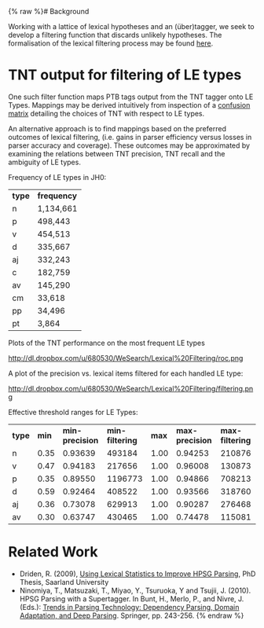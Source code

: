 {% raw %}# Background

Working with a lattice of lexical hypotheses and an (über)tagger, we
seek to develop a filtering function that discards unlikely hypotheses.
The formalisation of the lexical filtering process may be found
[here](http://dl.dropbox.com/u/680530/WeSearch/Lexical%20Filtering/formalisation.pdf).

# TNT output for filtering of LE types

One such filter function maps PTB tags output from the TNT tagger onto
LE Types. Mappings may be derived intuitively from inspection of a
[confusion
matrix](http://dl.dropbox.com/u/680530/WeSearch/Lexical%20Filtering/tnt.le.confusion.pdf)
detailing the choices of TNT with respect to LE types.

An alternative approach is to find mappings based on the preferred
outcomes of lexical filtering, (i.e. gains in parser efficiency versus
losses in parser accuracy and coverage). These outcomes may be
approximated by examining the relations between TNT precision, TNT
recall and the ambiguity of LE types.

Frequency of LE types in JH0:

|          |               |
|----------|---------------|
| **type** | **frequency** |
| n        | 1,134,661     |
| p        | 498,443       |
| v        | 454,513       |
| d        | 335,667       |
| aj       | 332,243       |
| c        | 182,759       |
| av       | 145,290       |
| cm       | 33,618        |
| pp       | 34,496        |
| pt       | 3,864         |

Plots of the TNT performance on the most frequent LE types

<http://dl.dropbox.com/u/680530/WeSearch/Lexical%20Filtering/roc.png>

A plot of the precision vs. lexical items filtered for each handled LE
type:

<http://dl.dropbox.com/u/680530/WeSearch/Lexical%20Filtering/filtering.png>

Effective threshold ranges for LE Types:

|          |         |                   |                   |         |                   |                   |
|----------|---------|-------------------|-------------------|---------|-------------------|-------------------|
| **type** | **min** | **min-precision** | **min-filtering** | **max** | **max-precision** | **max-filtering** |
| n        | 0.35    | 0.93639           | 493184            | 1.00    | 0.94253           | 210876            |
| v        | 0.47    | 0.94183           | 217656            | 1.00    | 0.96008           | 130873            |
| p        | 0.35    | 0.89550           | 1196773           | 1.00    | 0.94866           | 708213            |
| d        | 0.59    | 0.92464           | 408522            | 1.00    | 0.93566           | 318760            |
| aj       | 0.36    | 0.73078           | 629913            | 1.00    | 0.90287           | 276468            |
| av       | 0.30    | 0.63747           | 430465            | 1.00    | 0.74478           | 115081            |

# Related Work

- Driden, R. (2009), [Using Lexical Statistics to Improve HPSG
Parsing](http://www.dridan.com/research/papers/dridan-phdthesis.pdf),
PhD Thesis, Saarland University
- Ninomiya, T., Matsuzaki, T., Miyao, Y., Tsuruoka, Y and Tsujii, J.
(2010). HPSG Parsing with a Supertagger. In Bunt, H., Merlo, P., and
Nivre, J. (Eds.): [Trends in Parsing Technology: Dependency Parsing,
Domain Adaptation, and Deep
Parsing](http://www.springerlink.com/content/978-90-481-9351-6).
Springer, pp. 243-256.
<update date omitted for speed>{% endraw %}